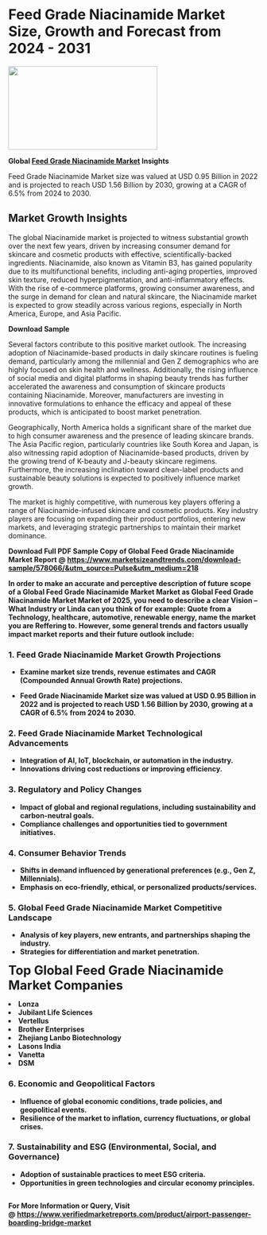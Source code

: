 <H1>Feed Grade Niacinamide Market Size, Growth and Forecast from 2024 - 2031</H1><img class="aligncenter size-medium wp-image-584254" src="https://thirdeyenews.in/wp-content/uploads/2024/09/Global-Market-Research-300x168.jpeg" alt="" width="300" height="168" /><p><strong>Global&nbsp;<a href="https://www.marketsizeandtrends.com/download-sample/578066/&amp;utm_source=Pulse&amp;utm_medium=218">Feed Grade Niacinamide Market</a> Insights</strong></p><p>Feed Grade Niacinamide Market size was valued at USD 0.95 Billion in 2022 and is projected to reach USD 1.56 Billion by 2030, growing at a CAGR of 6.5% from 2024 to 2030.</p><p><h2>Market Growth Insights</h2> <p>The global Niacinamide market is projected to witness substantial growth over the next few years, driven by increasing consumer demand for skincare and cosmetic products with effective, scientifically-backed ingredients. Niacinamide, also known as Vitamin B3, has gained popularity due to its multifunctional benefits, including anti-aging properties, improved skin texture, reduced hyperpigmentation, and anti-inflammatory effects. With the rise of e-commerce platforms, growing consumer awareness, and the surge in demand for clean and natural skincare, the Niacinamide market is expected to grow steadily across various regions, especially in North America, Europe, and Asia Pacific.</p> <p><strong>Download Sample</strong></p> <p>Several factors contribute to this positive market outlook. The increasing adoption of Niacinamide-based products in daily skincare routines is fueling demand, particularly among the millennial and Gen Z demographics who are highly focused on skin health and wellness. Additionally, the rising influence of social media and digital platforms in shaping beauty trends has further accelerated the awareness and consumption of skincare products containing Niacinamide. Moreover, manufacturers are investing in innovative formulations to enhance the efficacy and appeal of these products, which is anticipated to boost market penetration.</p> <p>Geographically, North America holds a significant share of the market due to high consumer awareness and the presence of leading skincare brands. The Asia Pacific region, particularly countries like South Korea and Japan, is also witnessing rapid adoption of Niacinamide-based products, driven by the growing trend of K-beauty and J-beauty skincare regimens. Furthermore, the increasing inclination toward clean-label products and sustainable beauty solutions is expected to positively influence market growth.</p> <p>The market is highly competitive, with numerous key players offering a range of Niacinamide-infused skincare and cosmetic products. Key industry players are focusing on expanding their product portfolios, entering new markets, and leveraging strategic partnerships to maintain their market dominance.</p> <p><strong></p><p><span class=""><strong>Download Full PDF Sample Copy of Global Feed Grade Niacinamide Market Report</strong> @ <a href="https://www.marketsizeandtrends.com/download-sample/578066/&amp;utm_source=Pulse&amp;utm_medium=218" target="_blank">https://www.marketsizeandtrends.com/download-sample/578066/&amp;utm_source=Pulse&amp;utm_medium=218</a></span></p><p>In order to make an accurate and perceptive description of future scope of a Global&nbsp;Feed Grade Niacinamide Market Market as Global&nbsp;Feed Grade Niacinamide Market Market of 2025, you need to describe a clear Vision &ndash; What Industry or Linda can you think of for example: Quote from a Technology, healthcare, automotive, renewable energy, name the market you are Reffering to. However, some general trends and factors usually impact market reports and their future outlook include:</p><h3>1.&nbsp;<strong>Feed Grade Niacinamide Market Growth Projections</strong></h3><ul><li>Examine market size trends, revenue estimates and CAGR (Compounded Annual Growth Rate) projections.</li><li><p>Feed Grade Niacinamide Market size was valued at USD 0.95 Billion in 2022 and is projected to reach USD 1.56 Billion by 2030, growing at a CAGR of 6.5% from 2024 to 2030.</p></li></ul><h3>2.&nbsp;<strong>Feed Grade Niacinamide Market Technological Advancements</strong></h3><ul><li>Integration of AI, IoT, blockchain, or automation in the industry.</li><li>Innovations driving cost reductions or improving efficiency.</li></ul><h3>3.&nbsp;<strong>Regulatory and Policy Changes</strong></h3><ul><li>Impact of global and regional regulations, including sustainability and carbon-neutral goals.</li><li>Compliance challenges and opportunities tied to government initiatives.</li></ul><h3>4.&nbsp;<strong>Consumer Behavior Trends</strong></h3><ul><li>Shifts in demand influenced by generational preferences (e.g., Gen Z, Millennials).</li><li>Emphasis on eco-friendly, ethical, or personalized products/services.</li></ul><h3>5.&nbsp;<strong>Global Feed Grade Niacinamide Market Competitive Landscape</strong></h3><ul><li>Analysis of key players, new entrants, and partnerships shaping the industry.</li><li>Strategies for differentiation and market penetration.</li></ul><p data-pm-slice="1 1 []"><span style="color: inherit; font-family: inherit; font-size: 25px;">Top Global Feed Grade Niacinamide Market Companies</span></p><div class="" data-test-id=""><p><li>Lonza</li><li> Jubilant Life Sciences</li><li> Vertellus</li><li> Brother Enterprises</li><li> Zhejiang Lanbo Biotechnology</li><li> Lasons India</li><li> Vanetta</li><li> DSM</li></p></div><h3>6.&nbsp;<strong>Economic and Geopolitical Factors</strong></h3><ul><li>Influence of global economic conditions, trade policies, and geopolitical events.</li><li>Resilience of the market to inflation, currency fluctuations, or global crises.</li></ul><h3>7.&nbsp;<strong>Sustainability and ESG (Environmental, Social, and Governance)</strong></h3><ul><li>Adoption of sustainable practices to meet ESG criteria.</li><li>Opportunities in green technologies and circular economy principles.</li></ul><h2><strong style="font-size: 14px;">For More Information or Query, Visit @&nbsp;</strong><a style="background-color: #ffffff; font-size: 14px;" href="https://www.marketsizeandtrends.com/report/feed-grade-niacinamide-market/" target="_blank">https://www.verifiedmarketreports.com/product/airport-passenger-boarding-bridge-market</a></h2>
